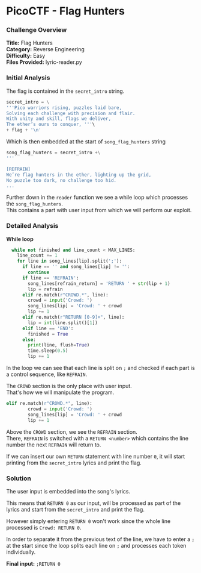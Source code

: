 # PicoCTF - Flag Hunters

### Challenge Overview
**Title:** Flag Hunters  
**Category:** Reverse Engineering  
**Difficulty:** Easy  
**Files Provided:** lyric-reader.py

### Initial Analysis
The flag is contained in the `secret_intro` string.

```python
secret_intro = \
'''Pico warriors rising, puzzles laid bare,
Solving each challenge with precision and flair.
With unity and skill, flags we deliver,
The ether’s ours to conquer, '''\
+ flag + '\n'
```

Which is then embedded at the start of `song_flag_hunters` string

```python
song_flag_hunters = secret_intro +\
'''

[REFRAIN]
We’re flag hunters in the ether, lighting up the grid,
No puzzle too dark, no challenge too hid.
...
```

Further down in the `reader` function we see a while loop which processes the `song_flag_hunters`.  
This contains a part with user input from which we will perform our exploit.

### Detailed Analysis
**While loop**
```python
  while not finished and line_count < MAX_LINES:
    line_count += 1
    for line in song_lines[lip].split(';'):
      if line == '' and song_lines[lip] != '':
        continue
      if line == 'REFRAIN':
        song_lines[refrain_return] = 'RETURN ' + str(lip + 1)
        lip = refrain
      elif re.match(r"CROWD.*", line):
        crowd = input('Crowd: ')
        song_lines[lip] = 'Crowd: ' + crowd
        lip += 1
      elif re.match(r"RETURN [0-9]+", line):
        lip = int(line.split()[1])
      elif line == 'END':
        finished = True
      else:
        print(line, flush=True)
        time.sleep(0.5)
        lip += 1
```
In the loop we can see that each line is split on `;`
and checked if each part is a control sequence, like `REFRAIN`.

The `CROWD` section is the only place with user input.  
That's how we will manipulate the program.
```python
elif re.match(r"CROWD.*", line):
        crowd = input('Crowd: ')
        song_lines[lip] = 'Crowd: ' + crowd
        lip += 1
```

Above the `CROWD` section, we see the `REFRAIN` section.  
There, `REFRAIN` is switched with a `RETURN <number>` which contains the line number the next `REFRAIN` will return to.

If we can insert our own `RETURN` statement with line number `0`, it will start printing from the `secret_intro` lyrics
and print the flag.

### Solution
The user input is embedded into the song's lyrics.

This means that `RETURN 0` as our input, will be processed as part of the lyrics and start from the `secret_intro` and print the flag.

However simply entering `RETURN 0` won't work since the whole line processed is `Crowd: RETURN 0`.


In order to separate it from the previous text of the line, we have to enter a `;` at the start
since the loop splits each line on `;` and processes each token individually.

**Final input:** `;RETURN 0`